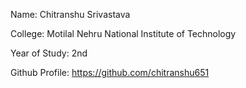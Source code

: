 Name: Chitranshu Srivastava

College: Motilal Nehru National Institute of Technology

Year of Study: 2nd

Github Profile: https://github.com/chitranshu651

